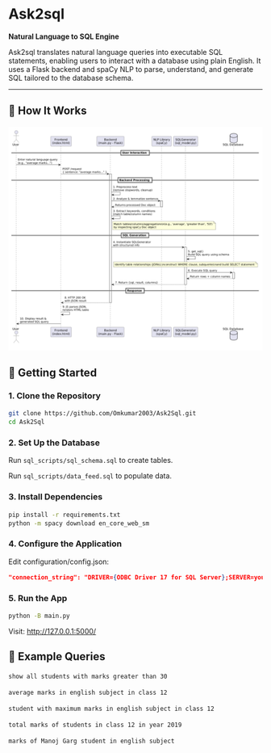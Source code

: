 # Ask2sql

**Natural Language to SQL Engine**

Ask2sql translates natural language queries into executable SQL statements, enabling users to interact with a database using plain English. It uses a Flask backend and spaCy NLP to parse, understand, and generate SQL tailored to the database schema.

---

## 🧠 How It Works

![UML Sequence Diagram](https://raw.githubusercontent.com/Omkumar2003/Ask2Sql/main/ss.png)



## 🚀 Getting Started

### 1. Clone the Repository

```bash
git clone https://github.com/Omkumar2003/Ask2Sql.git
cd Ask2Sql
```
### 2. Set Up the Database
Run ```sql_scripts/sql_schema.sql``` to create tables.

Run ```sql_scripts/data_feed.sql``` to populate data.

### 3. Install Dependencies
```bash
pip install -r requirements.txt
python -m spacy download en_core_web_sm
```
### 4. Configure the Application
Edit configuration/config.json:

```json
"connection_string": "DRIVER={ODBC Driver 17 for SQL Server};SERVER=your_server;DATABASE=your_db;UID=user;PWD=pass"
```
### 5. Run the App
```bash
python -B main.py
```
Visit: http://127.0.0.1:5000/




## 💬 Example Queries
```
show all students with marks greater than 30

average marks in english subject in class 12

student with maximum marks in english subject in class 12

total marks of students in class 12 in year 2019

marks of Manoj Garg student in english subject
```

